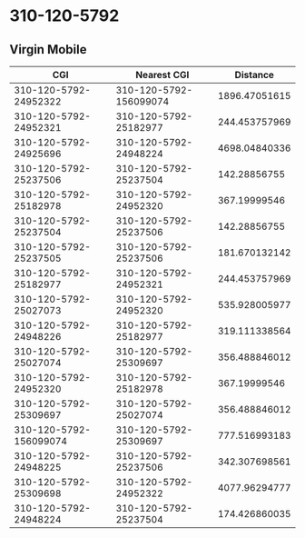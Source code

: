# 310-120-5792
## Virgin Mobile


| CGI | Nearest CGI | Distance |
|-----|-------------|----------|
| 310-120-5792-24952322 | 310-120-5792-156099074 | 1896.47051615 |
| 310-120-5792-24952321 | 310-120-5792-25182977 | 244.453757969 |
| 310-120-5792-24925696 | 310-120-5792-24948224 | 4698.04840336 |
| 310-120-5792-25237506 | 310-120-5792-25237504 | 142.28856755 |
| 310-120-5792-25182978 | 310-120-5792-24952320 | 367.19999546 |
| 310-120-5792-25237504 | 310-120-5792-25237506 | 142.28856755 |
| 310-120-5792-25237505 | 310-120-5792-25237506 | 181.670132142 |
| 310-120-5792-25182977 | 310-120-5792-24952321 | 244.453757969 |
| 310-120-5792-25027073 | 310-120-5792-24952320 | 535.928005977 |
| 310-120-5792-24948226 | 310-120-5792-25182977 | 319.111338564 |
| 310-120-5792-25027074 | 310-120-5792-25309697 | 356.488846012 |
| 310-120-5792-24952320 | 310-120-5792-25182978 | 367.19999546 |
| 310-120-5792-25309697 | 310-120-5792-25027074 | 356.488846012 |
| 310-120-5792-156099074 | 310-120-5792-25309697 | 777.516993183 |
| 310-120-5792-24948225 | 310-120-5792-25237506 | 342.307698561 |
| 310-120-5792-25309698 | 310-120-5792-24952322 | 4077.96294777 |
| 310-120-5792-24948224 | 310-120-5792-25237504 | 174.426860035 |
